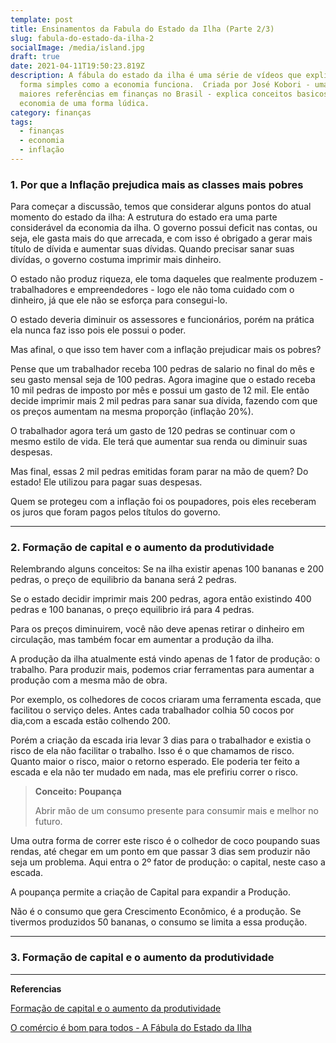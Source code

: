 ```yaml
---
template: post
title: Ensinamentos da Fabula do Estado da Ilha (Parte 2/3)
slug: fabula-do-estado-da-ilha-2
socialImage: /media/island.jpg
draft: true
date: 2021-04-11T19:50:23.819Z
description: A fábula do estado da ilha é uma série de vídeos que explica de
  forma simples como a economia funciona.  Criada por José Kobori - uma das
  maiores referências em finanças no Brasil - explica conceitos basicos da
  economia de uma forma lúdica.
category: finanças
tags:
  - finanças
  - economia
  - inflação
---
```

### 1. Por que a Inflação prejudica mais as classes mais pobres

Para começar a discussão, temos que considerar alguns pontos do atual momento do estado da ilha: A estrutura do estado era uma parte considerável da economia da ilha. O governo possui deficit nas contas, ou seja, ele gasta mais do que arrecada, e com isso é obrigado a gerar mais título de dívida e aumentar suas dívidas. Quando precisar sanar suas divídas, o governo costuma imprimir mais dinheiro.

O estado não produz riqueza, ele toma daqueles que realmente produzem - trabalhadores e empreendedores - logo ele não toma cuidado com o dinheiro, já que ele não se esforça para consegui-lo.

O estado deveria diminuir os assessores e funcionários, porém na prática ela nunca faz isso pois ele possui o poder.

Mas afinal, o que isso tem haver com a inflação prejudicar mais os pobres?

Pense que um trabalhador receba 100 pedras de salario no final do mês e seu gasto mensal seja de 100 pedras. Agora imagine que o estado receba 10 mil pedras de imposto por mês e possui um gasto de 12 mil. Ele então decide imprimir mais 2 mil pedras para sanar sua dívida, fazendo com que os preços aumentam na mesma proporção (inflação 20%).

O trabalhador agora terá um gasto de 120 pedras se continuar com o mesmo estilo de vida. Ele terá que aumentar sua renda ou diminuir suas despesas.

Mas final, essas 2 mil pedras emitidas foram parar na mão de quem? Do estado! Ele utilizou para pagar suas despesas.

Quem se protegeu com a inflação foi os poupadores, pois eles receberam os juros que foram pagos pelos títulos do governo.

- - -

### 2. Formação de capital e o aumento da produtividade

Relembrando alguns conceitos: Se na ilha existir apenas 100 bananas e 200 pedras, o preço de equilibrio da banana será 2 pedras.

Se o estado decidir imprimir mais 200 pedras, agora então existindo 400 pedras e 100 bananas, o preço equilibrio irá para 4 pedras.

Para os preços diminuirem, você não deve apenas retirar o dinheiro em circulação, mas também focar em aumentar a produção da ilha.

A produção da ilha atualmente está vindo apenas de 1 fator de produção: o trabalho. Para produzir mais, podemos criar ferramentas para aumentar a produção com a mesma mão de obra.

Por exemplo, os colhedores de cocos criaram uma ferramenta escada, que facilitou o serviço deles. Antes cada trabalhador colhia 50 cocos por dia,com a escada estão colhendo 200.

Porém a criação da escada iria levar 3 dias para o trabalhador e existia o risco de ela não facilitar o trabalho. Isso é o que chamamos de risco. Quanto maior o risco, maior o retorno esperado. Ele poderia ter feito a escada e ela não ter mudado em nada, mas ele prefiriu correr o risco.

> **Conceito: Poupança**
>
> Abrir mão de um consumo presente para consumir mais e melhor no futuro.

Uma outra forma de correr este risco é o colhedor de coco poupando suas rendas, até chegar em um ponto em que passar 3 dias sem produzir não seja um problema. Aqui entra o 2º fator de produção: o capital, neste caso a escada.

A poupança permite a criação de Capital para expandir a Produção.

Não é o consumo que gera Crescimento Econômico, é a produção. Se tivermos produzidos 50 bananas, o consumo se limita a essa produção.

- - -

### 3. Formação de capital e o aumento da produtividade

- - -

**Referencias**

[Formação de capital e o aumento da produtividade](https://www.youtube.com/watch?v=Q20DGysgZ9A&ab_channel=Jos%C3%A9Kobori)

[O comércio é bom para todos - A Fábula do Estado da Ilha](https://www.youtube.com/watch?v=fKKdyrxWFOA&ab_channel=Jos%C3%A9Kobori)
